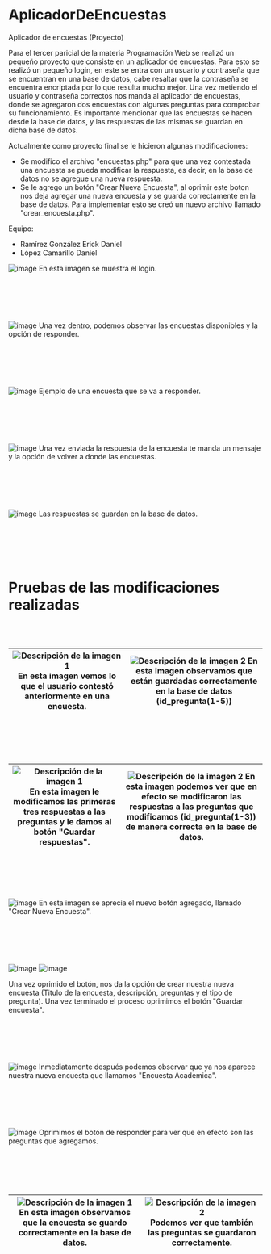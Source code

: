 # AplicadorDeEncuestas
Aplicador de encuestas (Proyecto)

Para el tercer paricial de la materia Programación Web se realizó un pequeño proyecto que consiste en un aplicador de encuestas. Para esto se realizó un pequeño login, en este se entra con un usuario y contraseña que se encuentran en una base de datos, cabe resaltar que la contraseña se encuentra encriptada por lo que resulta mucho mejor. Una vez metiendo el usuario y contraseña correctos nos manda al aplicador de encuestas, donde se agregaron dos encuestas con algunas preguntas para comprobar su funcionamiento. Es importante mencionar que las encuestas se hacen desde la base de datos, y las respuestas de las mismas se guardan en dicha base de datos.

Actualmente como proyecto final se le hicieron algunas modificaciones:
- Se modifico el archivo "encuestas.php" para que una vez contestada una encuesta se pueda modificar la respuesta, es decir, en la base de datos no se agregue una nueva respuesta.
- Se le agrego un botón "Crear Nueva Encuesta", al oprimir este boton nos deja agregar una nueva encuesta y se guarda correctamente en la base de datos. Para implementar esto se creó un nuevo archivo llamado "crear_encuesta.php".

Equipo:
- Ramírez González Erick Daniel
- López Camarillo Daniel

  

![image](https://github.com/user-attachments/assets/6215e01d-efcf-44b3-bdba-d2e7b484690c)
En esta imagen se muestra el login. 

<br> </br>
<br> </br>


![image](https://github.com/user-attachments/assets/15682062-659d-4224-9963-2743cf5da2d6)
Una vez dentro, podemos observar las encuestas disponibles y la opción de responder.

<br> </br>
<br> </br>

![image](https://github.com/user-attachments/assets/2973ae67-8636-41ce-ac37-4386d58509df)
Ejemplo de una encuesta que se va a responder.

<br> </br>
<br> </br>


![image](https://github.com/user-attachments/assets/0373ac69-f14f-422f-8028-d4fd01dd2878)
Una vez enviada la respuesta de la encuesta te manda un mensaje y la opción de volver a donde las encuestas.


<br> </br>
<br> </br>

![image](https://github.com/user-attachments/assets/1a9ae57e-82b5-4739-979a-1ebbdb632cb1)
Las respuestas se guardan en la base de datos.

<br> </br>
<br> </br>

# Pruebas de las modificaciones realizadas
<br> </br>

| ![Descripción de la imagen 1](https://github.com/user-attachments/assets/ef89c0d7-d2e7-44c6-98d6-bf78e4bbb8ee) En esta imagen vemos lo que el usuario contestó anteriormente en una encuesta.| ![Descripción de la imagen 2](https://github.com/user-attachments/assets/7af11284-4892-4602-ae2f-316fdad66b50) En esta imagen observamos que están guardadas correctamente en la base de datos (id_pregunta(1-5))|
|----------------------------------------------------------------------------------------------------------------|----------------------------------------------------------------------------------------------------------------|

<br> </br>
<br> </br>


| ![Descripción de la imagen 1](https://github.com/user-attachments/assets/72414f6c-8274-4594-92f2-3e61c8cc1e87) En esta imagen le modificamos las primeras tres respuestas a las preguntas y le damos al botón "Guardar respuestas".| ![Descripción de la imagen 2](https://github.com/user-attachments/assets/4fdf7711-39fb-433f-9d18-9537b119eea2) En esta imagen podemos ver que en efecto se modificaron las respuestas a las preguntas que modificamos (id_pregunta(1-3)) de manera correcta en la base de datos.|
|----------------------------------------------------------------------------------------------------------------|----------------------------------------------------------------------------------------------------------------|

<br> </br>
<br> </br>


![image](https://github.com/user-attachments/assets/e9ff3652-4e93-4b66-b5b1-a01cf3c109ec)
En esta imagen se aprecia el nuevo botón agregado, llamado "Crear Nueva Encuesta".


<br> </br>
<br> </br>


![image](https://github.com/user-attachments/assets/d1e2aab3-8bd9-4f8f-b7ae-5b1b04d37764)
![image](https://github.com/user-attachments/assets/f71bc94b-9f59-41a2-b4a0-e40a1f604043)

Una vez oprimido el botón, nos da la opción de crear nuestra nueva encuesta (Titulo de la encuesta, descripción, preguntas y el tipo de pregunta). Una vez terminado el proceso oprimimos el botón "Guardar encuesta".

<br> </br>
<br> </br>

![image](https://github.com/user-attachments/assets/ccd76ca4-a341-4585-91af-cbb6d19eed0c)
Inmediatamente después podemos observar que ya nos aparece nuestra nueva encuesta que llamamos "Encuesta Academica".

<br> </br>
<br> </br>

![image](https://github.com/user-attachments/assets/95fa4aa0-778c-43e2-8495-9d3cdb2fd713) 
Oprimimos el botón de responder para ver que en efecto son las preguntas que agregamos.

<br> </br>
<br> </br>

| ![Descripción de la imagen 1](https://github.com/user-attachments/assets/16cb9fa6-5393-4ff8-be76-38f47f7f79cd) En esta imagen observamos que la encuesta se guardo correctamente en la base de datos.| ![Descripción de la imagen 2](https://github.com/user-attachments/assets/36837f3d-eb4b-494a-9ae1-bb9f0c8cbd1e) Podemos ver que también las preguntas se guardaron correctamente.|
|----------------------------------------------------------------------------------------------------------------|----------------------------------------------------------------------------------------------------------------|




























